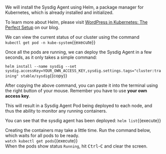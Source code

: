 We will install the Sysdig Agent using Helm, a package manager for Kubernetes, which is already installed and initialized.

To learn more about Helm, please visit [WordPress in Kubernetes: The Perfect Setup](https://sysdig.com/blog/wordpress-kubernetes-perfect-setup/) on our blog.

We can view the current status of our cluster using the command  
`kubectl get pod -n kube-system`{{execute}}

Once all the pods are running, we can deploy the Sysdig Agent in a few seconds, as it only takes a simple command:

`helm install --name sysdig --set sysdig.accessKey=YOUR_OWN_ACCESS_KEY,sysdig.settings.tags="cluster:training" stable/sysdig`{{copy}}

After copying the above command, you can paste it into the terminal using the right button of your mouse.  Remember you have to use **your own access key**.

This will result in a Sysdig Agent Pod being deployed to each node, and thus the ability to monitor any running containers.

You can see that the sysdig agent has been deployed:
`helm list`{{execute}}

Creating the containers may take a little time.   Run the command below, which waits for all pods to be ready.  
`watch kubectl get pods`{{execute}}  
When the pods show status `Running`, hit <kbd>Ctrl</kbd>-<kbd>C</kbd> and clear the screen.
